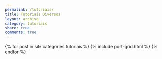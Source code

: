 ```yaml
---
permalink: /tutoriais/
title: Tutoriais Diversos
layout: archive
category: tutoriais
share: true
comments: true
---
```

<div class="tiles">
{% for post in site.categories.tutoriais %}
   {% include post-grid.html %}
{% endfor %}
</div><!-- /.tiles -->

